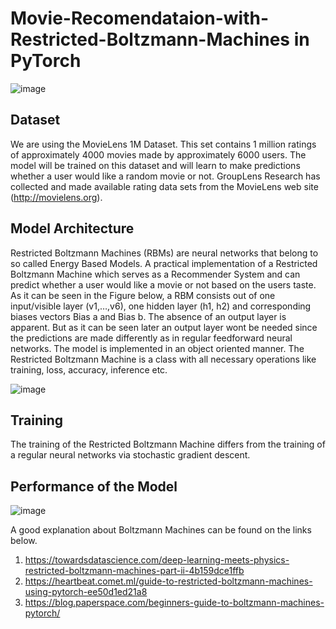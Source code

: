 # Movie-Recomendataion-with-Restricted-Boltzmann-Machines in PyTorch

![image](https://user-images.githubusercontent.com/32764779/161734502-0b68322c-8277-4157-a86c-bd237812c3dd.png)

## Dataset
We are using the MovieLens 1M Dataset. This set contains 1 million ratings of approximately 4000 movies made by approximately 6000 users. The model will be trained on this dataset and will learn to make predictions whether a user would like a random movie or not. GroupLens Research has collected and made available rating data sets from the MovieLens web site (http://movielens.org).

## Model Architecture
Restricted Boltzmann Machines (RBMs) are neural networks that belong to so called Energy Based Models. A practical implementation of a Restricted Boltzmann Machine which serves as a Recommender System and can predict whether a user would like a movie or not based on the users taste. As it can be seen in the Figure below, a RBM consists out of one input/visible layer (v1,…,v6), one hidden layer (h1, h2) and corresponding biases vectors Bias a and Bias b. The absence of an output layer is apparent. But as it can be seen later an output layer wont be needed since the predictions are made differently as in regular feedforward neural networks.
The model is implemented in an object oriented manner. The Restricted Boltzmann Machine is a class with all necessary operations like training, loss, accuracy, inference etc. 

![image](https://user-images.githubusercontent.com/32764779/161732590-19b9ead6-b324-4fa4-8ab9-07ba99b07bb9.png)

## Training
The training of the Restricted Boltzmann Machine differs from the training of a regular neural networks via stochastic gradient descent. 

## Performance of the Model
![image](https://user-images.githubusercontent.com/32764779/161776301-51d3e209-ee38-4343-b050-d2eb21b25c5b.png)

A good explanation about Boltzmann Machines can be found on the links below.
1. https://towardsdatascience.com/deep-learning-meets-physics-restricted-boltzmann-machines-part-ii-4b159dce1ffb
2. https://heartbeat.comet.ml/guide-to-restricted-boltzmann-machines-using-pytorch-ee50d1ed21a8
3. https://blog.paperspace.com/beginners-guide-to-boltzmann-machines-pytorch/

